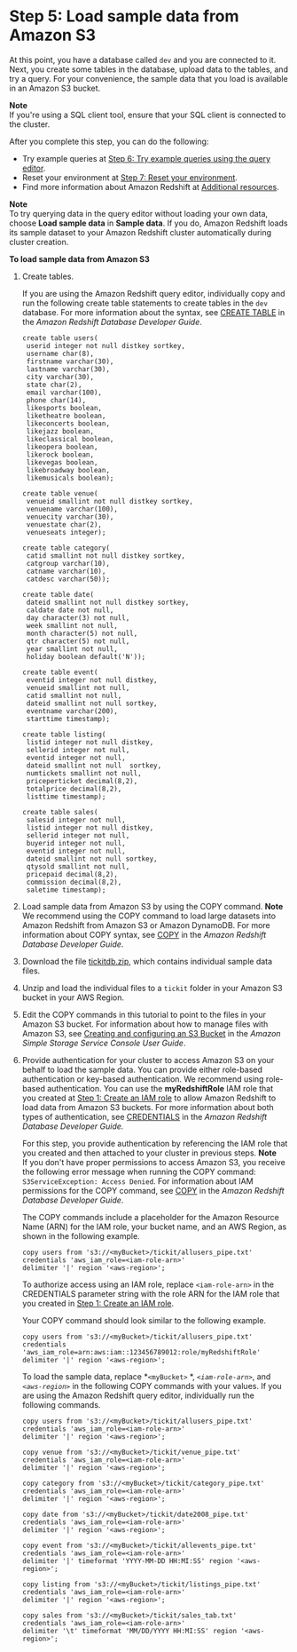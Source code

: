# Step 5: Load sample data from Amazon S3<a name="rs-gsg-create-sample-db"></a>

At this point, you have a database called `dev` and you are connected to it\. Next, you create some tables in the database, upload data to the tables, and try a query\. For your convenience, the sample data that you load is available in an Amazon S3 bucket\. 

**Note**  
If you're using a SQL client tool, ensure that your SQL client is connected to the cluster\.

After you complete this step, you can do the following:
+ Try example queries at [Step 6: Try example queries using the query editor](rs-gsg-try-query.md)\. 
+ Reset your environment at [Step 7: Reset your environment](rs-gsg-clean-up-tasks.md)\.
+ Find more information about Amazon Redshift at [Additional resources](additional-resources.md)\.

**Note**  
To try querying data in the query editor without loading your own data, choose **Load sample data** in **Sample data**\. If you do, Amazon Redshift loads its sample dataset to your Amazon Redshift cluster automatically during cluster creation\.

**To load sample data from Amazon S3**

1. Create tables\.

   If you are using the Amazon Redshift query editor, individually copy and run the following create table statements to create tables in the `dev` database\. For more information about the syntax, see [CREATE TABLE](https://docs.aws.amazon.com/redshift/latest/dg/r_CREATE_TABLE_NEW.html) in the *Amazon Redshift Database Developer Guide*\.

   ```
   create table users(
   	userid integer not null distkey sortkey,
   	username char(8),
   	firstname varchar(30),
   	lastname varchar(30),
   	city varchar(30),
   	state char(2),
   	email varchar(100),
   	phone char(14),
   	likesports boolean,
   	liketheatre boolean,
   	likeconcerts boolean,
   	likejazz boolean,
   	likeclassical boolean,
   	likeopera boolean,
   	likerock boolean,
   	likevegas boolean,
   	likebroadway boolean,
   	likemusicals boolean);
   ```

   ```
   create table venue(
   	venueid smallint not null distkey sortkey,
   	venuename varchar(100),
   	venuecity varchar(30),
   	venuestate char(2),
   	venueseats integer);
   ```

   ```
   create table category(
   	catid smallint not null distkey sortkey,
   	catgroup varchar(10),
   	catname varchar(10),
   	catdesc varchar(50));
   ```

   ```
   create table date(
   	dateid smallint not null distkey sortkey,
   	caldate date not null,
   	day character(3) not null,
   	week smallint not null,
   	month character(5) not null,
   	qtr character(5) not null,
   	year smallint not null,
   	holiday boolean default('N'));
   ```

   ```
   create table event(
   	eventid integer not null distkey,
   	venueid smallint not null,
   	catid smallint not null,
   	dateid smallint not null sortkey,
   	eventname varchar(200),
   	starttime timestamp);
   ```

   ```
   create table listing(
   	listid integer not null distkey,
   	sellerid integer not null,
   	eventid integer not null,
   	dateid smallint not null  sortkey,
   	numtickets smallint not null,
   	priceperticket decimal(8,2),
   	totalprice decimal(8,2),
   	listtime timestamp);
   ```

   ```
   create table sales(
   	salesid integer not null,
   	listid integer not null distkey,
   	sellerid integer not null,
   	buyerid integer not null,
   	eventid integer not null,
   	dateid smallint not null sortkey,
   	qtysold smallint not null,
   	pricepaid decimal(8,2),
   	commission decimal(8,2),
   	saletime timestamp);
   ```

1.  Load sample data from Amazon S3 by using the COPY command\.
**Note**  
We recommend using the COPY command to load large datasets into Amazon Redshift from Amazon S3 or Amazon DynamoDB\. For more information about COPY syntax, see [COPY](https://docs.aws.amazon.com/redshift/latest/dg/r_COPY.html) in the *Amazon Redshift Database Developer Guide*\. 

   1. Download the file [tickitdb\.zip](samples/tickitdb.zip), which contains individual sample data files\.

   1.  Unzip and load the individual files to a `tickit` folder in your Amazon S3 bucket in your AWS Region\.

   1.  Edit the COPY commands in this tutorial to point to the files in your Amazon S3 bucket\. For information about how to manage files with Amazon S3, see [Creating and configuring an S3 Bucket](https://docs.aws.amazon.com/AmazonS3/latest/user-guide/create-configure-bucket.html) in the *Amazon Simple Storage Service Console User Guide*\.

   1. Provide authentication for your cluster to access Amazon S3 on your behalf to load the sample data\. You can provide either role\-based authentication or key\-based authentication\. We recommend using role\-based authentication\. You can use the **myRedshiftRole** IAM role that you created at [Step 1: Create an IAM role](rs-gsg-create-an-iam-role.md) to allow Amazon Redshift to load data from Amazon S3 buckets\. For more information about both types of authentication, see [CREDENTIALS](https://docs.aws.amazon.com/redshift/latest/dg/copy-parameters-credentials.html) in the *Amazon Redshift Database Developer Guide\.*

      For this step, you provide authentication by referencing the IAM role that you created and then attached to your cluster in previous steps\.
**Note**  
If you don't have proper permissions to access Amazon S3, you receive the following error message when running the COPY command: `S3ServiceException: Access Denied`\. For information about IAM permissions for the COPY command, see [COPY](https://docs.aws.amazon.com/redshift/latest/dg/copy-usage_notes-access-permissions.html) in the *Amazon Redshift Database Developer Guide*\.

      The COPY commands include a placeholder for the Amazon Resource Name \(ARN\) for the IAM role, your bucket name, and an AWS Region, as shown in the following example\.

      ```
      copy users from 's3://<myBucket>/tickit/allusers_pipe.txt' 
      credentials 'aws_iam_role=<iam-role-arn>' 
      delimiter '|' region '<aws-region>';
      ```

      To authorize access using an IAM role, replace `<iam-role-arn>` in the CREDENTIALS parameter string with the role ARN for the IAM role that you created in [Step 1: Create an IAM role](rs-gsg-create-an-iam-role.md)\.

       Your COPY command should look similar to the following example\. 

      ```
      copy users from 's3://<myBucket>/tickit/allusers_pipe.txt' 
      credentials 'aws_iam_role=arn:aws:iam::123456789012:role/myRedshiftRole' 
      delimiter '|' region '<aws-region>';
      ```

      To load the sample data, replace *`<myBucket>` *, *`<iam-role-arn>`*, and *`<aws-region>`* in the following COPY commands with your values\. If you are using the Amazon Redshift query editor, individually run the following commands\.

      ```
      copy users from 's3://<myBucket>/tickit/allusers_pipe.txt' 
      credentials 'aws_iam_role=<iam-role-arn>' 
      delimiter '|' region '<aws-region>';
      ```

      ```
      copy venue from 's3://<myBucket>/tickit/venue_pipe.txt' 
      credentials 'aws_iam_role=<iam-role-arn>' 
      delimiter '|' region '<aws-region>';
      ```

      ```
      copy category from 's3://<myBucket>/tickit/category_pipe.txt' 
      credentials 'aws_iam_role=<iam-role-arn>' 
      delimiter '|' region '<aws-region>';
      ```

      ```
      copy date from 's3://<myBucket>/tickit/date2008_pipe.txt' 
      credentials 'aws_iam_role=<iam-role-arn>' 
      delimiter '|' region '<aws-region>';
      ```

      ```
      copy event from 's3://<myBucket>/tickit/allevents_pipe.txt' 
      credentials 'aws_iam_role=<iam-role-arn>' 
      delimiter '|' timeformat 'YYYY-MM-DD HH:MI:SS' region '<aws-region>';
      ```

      ```
      copy listing from 's3://<myBucket>/tickit/listings_pipe.txt' 
      credentials 'aws_iam_role=<iam-role-arn>' 
      delimiter '|' region '<aws-region>';
      ```

      ```
      copy sales from 's3://<myBucket>/tickit/sales_tab.txt'
      credentials 'aws_iam_role=<iam-role-arn>'
      delimiter '\t' timeformat 'MM/DD/YYYY HH:MI:SS' region '<aws-region>';
      ```